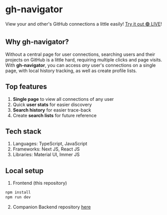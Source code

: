 # gh-navigator
View your and other's GitHub connections a little easily! [Try it out 🟢 LIVE](https://gh-maps-frontend.vercel.app/)!

## Why gh-navigator?
Without a central page for user connections, searching users and their projects on GitHub is a little hard, requiring multiple clicks and page visits.\
With **gh-navigator**, you can access _any_ user's connections on a single page, with local history tracking, as well as create profile lists.

## Top features
1. **Single page** to view all connections of any user
2. Quick **user stats** for easier discovery
3. **Search history** for easier trace-back
4. Create **search lists** for future reference

## Tech stack
1. Languages: TypeScript, JavaScript
2. Frameworks: Next JS, React JS
3. Libraries: Material UI, Immer JS

## Local setup
1. Frontend (this repository)
```sh
npm install
npm run dev
```
2. Companion Backend repository [here](https://github.com/bmsohwinc/gh-maps-backend)
